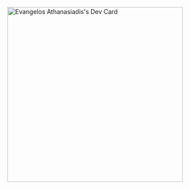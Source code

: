 
<a href="https://app.daily.dev/Evangelos"><img src="https://api.daily.dev/devcards/c5d22d6ee04a4a3e957ae1af7be25767.png?r=pq9" width="400" alt="Evangelos Athanasiadis's Dev Card"/></a>
